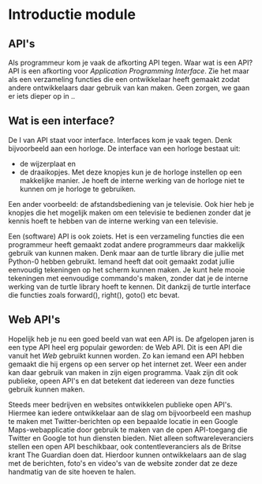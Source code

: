 # Introductie module

## API's
Als programmeur kom je vaak de afkorting API tegen. Waar wat is een API? API is een afkorting voor _Application Programming Interface_. Zie het maar als een verzameling functies die een ontwikkelaar heeft gemaakt zodat andere ontwikkelaars daar gebruik van kan maken. Geen zorgen, we gaan er iets dieper op in ..

## Wat is een interface?
De I van API staat voor interface. Interfaces kom je vaak tegen. Denk bijvoorbeeld aan een horloge. De interface van een horloge bestaat uit:
* de wijzerplaat en
* de draaikopjes.
Met deze knopjes kun je de horloge instellen op een makkelijke manier. Je hoeft de interne werking van de horloge niet te kunnen om je horloge te gebruiken.

Een ander voorbeeld: de afstandsbediening van je televisie. Ook hier heb je knopjes die het mogelijk maken om een televisie te bedienen zonder dat je kennis hoeft te hebben van de interne werking van een televisie.

Een (software) API is ook zoiets. Het is een verzameling functies die een programmeur heeft gemaakt zodat andere programmeurs daar makkelijk gebruik van kunnen maken. Denk maar aan de turtle library die jullie met Python-0 hebben gebruikt. Iemand heeft dat ooit gemaakt zodat jullie eenvoudig tekeningen op het scherm kunnen maken. Je kunt hele mooie tekeningen met eenvoudige commando's maken, zonder dat je de interne werking van de turtle library hoeft te kennen. Dit dankzij de turtle interface die functies zoals forward(), right(), goto() etc bevat.

## Web API's
Hopelijk heb je nu een goed beeld van wat een API is. De afgelopen jaren is een type API heel erg populair geworden: de Web API. Dit is een API die vanuit het _Web_ gebruikt kunnen worden. Zo kan iemand een API hebben gemaakt die hij ergens op een server op het internet zet. Weer een ander kan daar gebruik van maken in zijn eigen programma. Vaak zijn dit ook publieke, opeen API's en dat betekent dat iedereen van deze functies gebruik kunnen maken.

Steeds meer bedrijven en websites ontwikkelen publieke open API's. Hiermee kan iedere ontwikkelaar aan de slag om bijvoorbeeld een mashup te maken met Twitter-berichten op een bepaalde locatie in een Google Maps-webapplicatie door gebruik te maken van de open API-toegang die Twitter en Google tot hun diensten bieden. Niet alleen softwareleveranciers stellen een open API beschikbaar, ook contentleveranciers als de Britse krant The Guardian doen dat. Hierdoor kunnen ontwikkelaars aan de slag met de berichten, foto's en video's van de website zonder dat ze deze handmatig van de site hoeven te halen.
